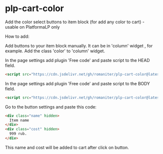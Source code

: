 # plp-cart-color
Add the color select buttons to item block (for add any color to cart) - usable on PlatformaLP only

How to add:

Add buttons to your item block manually. It can be in 'column' widget , for example.
Add the class 'color' to 'column' widget.

In the page settings add plugin 'Free code' and paste script to the HEAD field.
```html
<script src="https://cdn.jsdelivr.net/gh/romaniter/plp-cart-color@latest/style.css"></script>
```

In the page settings add plugin 'Free code' and paste script to the BODY field.
```html
<script src="https://cdn.jsdelivr.net/gh/romaniter/plp-cart-color@latest/script.js"></script>
```

Go to the button settings and paste this code:
```html
<div class="name" hidden>
  Item name
</div>
<div class="cost" hidden>
  999 rub.
</div>
```
This name and cost will be added to cart after click on button.
